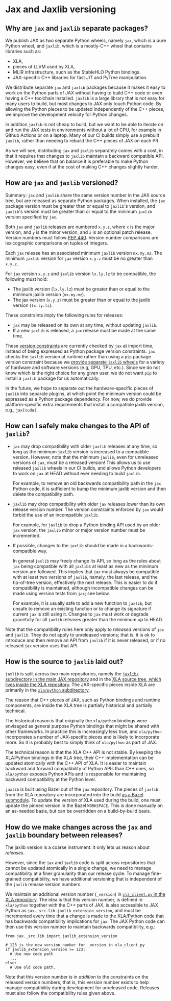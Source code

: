# Jax and Jaxlib versioning

## Why are `jax` and `jaxlib` separate packages?

We publish JAX as two separate Python wheels, namely `jax`, which is a pure
Python wheel, and `jaxlib`, which is a mostly-C++ wheel that contains libraries
such as:
* XLA,
* pieces of LLVM used by XLA,
* MLIR infrastructure, such as the StableHLO Python bindings.
* JAX-specific C++ libraries for fast JIT and PyTree manipulation.

We distribute separate `jax` and `jaxlib` packages because it makes it easy to
work on the Python parts of JAX without having to build C++ code or even having
a C++ toolchain installed. `jaxlib` is a large library that is not easy for
many users to build, but most changes to JAX only touch Python code. By
allowing the Python pieces to be updated independently of the C++ pieces, we
improve the development velocity for Python changes.

In addition `jaxlib` is not cheap to build, but we want to be able to iterate on
and run the JAX tests in environments without a lot of CPU, for example in
Github Actions or on a laptop. Many of our CI builds simply use a prebuilt
`jaxlib`, rather than needing to rebuild the C++ pieces of JAX on each PR.

As we will see, distributing `jax` and `jaxlib` separately comes with a cost, in
that it requires that changes to `jaxlib` maintain a backward compatible API.
However, we believe that on balance it is preferable to make Python changes
easy, even if at the cost of making C++ changes slightly harder.


## How are `jax` and `jaxlib` versioned?

Summary: `jax` and `jaxlib` share the same version number in the JAX source tree, but are released as separate Python packages.
When installed, the `jax` package version must be greater than or equal to `jaxlib`'s version,
and `jaxlib`'s version must be greater than or equal to the minimum `jaxlib`
version specified by `jax`.

Both `jax` and `jaxlib` releases are numbered `x.y.z`, where `x` is the major
version, and `y` is the minor version, and `z` is an optional patch release.
Version numbers must follow
[PEP 440](https://www.python.org/dev/peps/pep-0440/). Version number comparisons
are lexicographic comparisons on tuples of integers.

Each `jax` release has an associated minimum `jaxlib` version `mx.my.mz`. The
minimum `jaxlib` version for `jax` version `x.y.z` must be no greater than
`x.y.z`.

For `jax` version `x.y.z` and `jaxlib` version `lx.ly.lz` to be compatible,
the following must hold:

* The jaxlib version (`lx.ly.lz`) must be greater than or equal to the minimum
  jaxlib version (`mx.my.mz`).
* The jax version (`x.y.z`) must be greater than or equal to the jaxlib version
  (`lx.ly.lz`).

These constraints imply the following rules for releases:
* `jax` may be released on its own at any time, without updating `jaxlib`.
* If a new `jaxlib` is released, a `jax` release must be made at the same time.

These
[version constraints](https://github.com/jax-ml/jax/blob/main/jax/version.py)
are currently checked by `jax` at import time, instead of being expressed as
Python package version constraints. `jax` checks the `jaxlib` version at
runtime rather than using a `pip` package version constraint because we
[provide separate `jaxlib` wheels](https://github.com/jax-ml/jax#installation)
for a variety of hardware and software versions (e.g, GPU, TPU, etc.). Since we
do not know which is the right choice for any given user, we do not want `pip`
to install a `jaxlib` package for us automatically.

In the future, we hope to separate out the hardware-specific pieces of `jaxlib`
into separate plugins, at which point the minimum version could be expressed as
a Python package dependency. For now, we do provide
platform-specific extra requirements that install a compatible jaxlib version,
e.g., `jax[cuda]`.

## How can I safely make changes to the API of `jaxlib`?

* `jax` may drop compatibility with older `jaxlib` releases at any time, so long
  as the minimum `jaxlib` version is increased to a compatible version. However,
  note that the minimum `jaxlib`, even for unreleased versions of `jax`, must be
  a released version! This allows us to use released `jaxlib` wheels in our CI
  builds, and allows Python developers to work on `jax` at HEAD without ever
  needing to build `jaxlib`.

  For example, to remove an old backwards compatibility path in the `jax` Python
  code, it is sufficient to bump the minimum jaxlib version and then delete the
  compatibility path.

* `jaxlib` may drop compatibility with older `jax` releases lower than
  its own release version number. The version constraints enforced by `jax`
  would forbid the use of an incompatible `jaxlib`.

  For example, for `jaxlib` to drop a Python binding API used by an older `jax`
  version, the `jaxlib` minor or major version number must be incremented.

* If possible, changes to the `jaxlib` should be made in a backwards-compatible
  way.

  In general `jaxlib` may freely change its API, so long
  as the rules about `jax` being compatible with all `jaxlib`s at least as new
  as the minimum version are followed. This implies that
  `jax` must always be compatible with at least two versions of `jaxlib`,
  namely, the last release, and the tip-of-tree version, effectively
  the next release. This is easier to do if compatibility is maintained,
  although incompatible changes can be made using version tests from `jax`; see
  below.

  For example, it is usually safe to add a new function to `jaxlib`, but unsafe
  to remove an existing function or to change its signature if current `jax` is
  still using it. Changes to `jax` must work or degrade gracefully
  for all `jaxlib` releases greater than the minimum up to HEAD.


Note that the compatibility rules here only apply to *released* versions of
`jax` and `jaxlib`. They do not apply to unreleased versions; that is, it is ok
to introduce and then remove an API from `jaxlib` if it is never released, or if
no released `jax` version uses that API.

## How is the source to `jaxlib` laid out?

`jaxlib` is split across two main repositories, namely the
[`jaxlib/` subdirectory in the main JAX repository](https://github.com/jax-ml/jax/tree/main/jaxlib)
and in the
[XLA source tree, which lives inside the XLA repository](https://github.com/openxla/xla).
The JAX-specific pieces inside XLA are primarily in the
[`xla/python` subdirectory](https://github.com/tensorflow/tensorflow/tree/master/tensorflow/compiler/xla/python).


The reason that C++ pieces of JAX, such as Python bindings and runtime
components, are inside the XLA tree is partially
historical and partially technical.

The historical reason is that originally the
`xla/python` bindings were envisaged as general purpose Python bindings that
might be shared with other frameworks. In practice this is increasingly less
true, and `xla/python` incorporates a number of JAX-specific pieces and is
likely to incorporate more. So it is probably best to simply think of
`xla/python` as part of JAX.

The technical reason is that the XLA C++ API is not stable. By keeping the
XLA:Python bindings in the XLA tree, their C++ implementation can be updated
atomically with the C++ API of XLA. It is easier to maintain backward and forward
compatibility of Python APIs than C++ ones, so `xla/python` exposes Python APIs
and is responsible for maintaining backward compatibility at the Python
level.

`jaxlib` is built using Bazel out of the `jax` repository. The pieces of
`jaxlib` from the XLA repository are incorporated into the build
[as a Bazel submodule](https://github.com/jax-ml/jax/blob/main/WORKSPACE).
To update the version of XLA used during the build, one must update the pinned
version in the Bazel `WORKSPACE`. This is done manually on an
as-needed basis, but can be overridden on a build-by-build basis.


## How do we make changes across the `jax` and `jaxlib` boundary between releases?

The jaxlib version is a coarse instrument: it only lets us reason about
*releases*.

However, since the `jax` and `jaxlib` code is split across repositories that
cannot be updated atomically in a single change, we need to manage compatibility
at a finer granularity than our release cycle. To manage fine-grained
compatibility, we have additional versioning that is independent of the `jaxlib`
release version numbers.

We maintain an additional version number (`_version`) in
[`xla_client.py` in the XLA repository](https://github.com/openxla/xla/blob/main/xla/python/xla_client.py).
The idea is that this version number, is defined in `xla/python`
together with the C++ parts of JAX, is also accessible to JAX Python as
`jax._src.lib.jaxlib_extension_version`, and must
be incremented every time that a change is made to the XLA/Python code that has
backwards compatibility implications for `jax`. The JAX Python code can then use
this version number to maintain backwards compatibility, e.g.:

```
from jax._src.lib import jaxlib_extension_version

# 123 is the new version number for _version in xla_client.py
if jaxlib_extension_version >= 123:
  # Use new code path
  ...
else:
  # Use old code path.
```

Note that this version number is in *addition* to the constraints on the
released version numbers, that is, this version number exists to help manage
compatibility during development for unreleased code. Releases must also
follow the compatibility rules given above.

